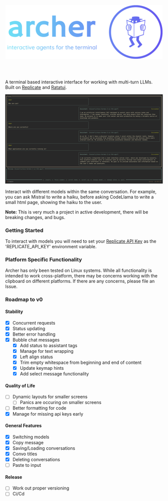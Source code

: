 <br>
<br>
<p align="center">
  <img src="logo.png" width="600"/>
</p>
<br>
<br>

A terminal based interactive interface for working with multi-turn LLMs.
Built on [Replicate](https://replicate.com/) and [Ratatui](https://ratatui.rs/).
<br>

![basic_chat](basic_chat.png)

Interact with different models within the same conversation. For example, you can ask Mistral to write a haiku, before asking CodeLlama to write a small html page, showing the haiku to the user.

**Note:** This is very much a project in active development, there will be breaking changes, and bugs.

### Getting Started

To interact with models you will need to set your [Replicate API Key](https://replicate.com/account/api-tokens) as the 'REPLICATE_API_KEY' environment variable.

### Platform Specific Functionality

Archer has only been tested on Linux systems. While all functionality is intended to work cross-platform, there may be concerns working with the clipboard on different platforms. If there are any concerns, please file an Issue.

### Roadmap to v0

#### Stability
- [x] Concurrent requests
- [x] Status updating
- [x] Better error handling
- [x] Bubble chat messages
  - [x] Add status to assistant tags
  - [x] Manage for text wrapping
  - [x] Left align status
  - [x] Trim empty whitespace from beginning and end of content
  - [x] Update keymap hints
  - [x] Add select message functionality

#### Quality of Life
- [ ] Dynamic layouts for smaller screens
  - [ ] Panics are occuring on smaller screens
- [ ] Better formatting for code
- [x] Manage for missing api keys early

#### General Features
- [x] Switching models
- [x] Copy message
- [x] Saving/Loading conversations
- [x] Convo titles
- [x] Deleting conversations
- [ ] Paste to input

#### Release
- [ ] Work out proper versioning
- [ ] Ci/Cd
